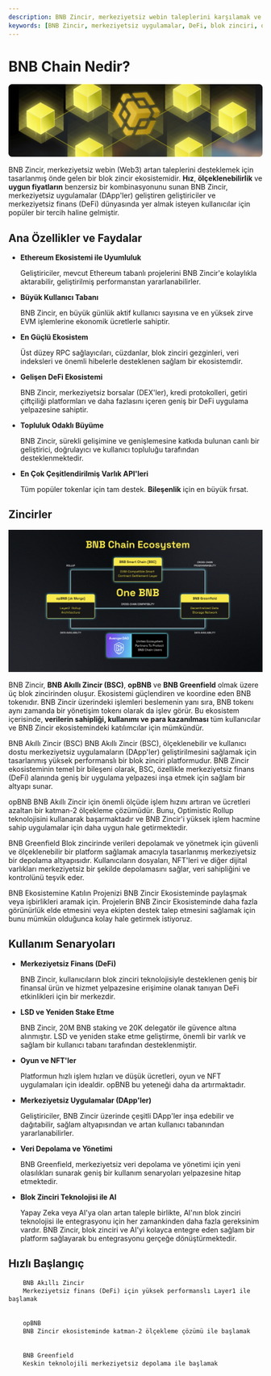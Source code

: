```yaml
---
description: BNB Zincir, merkeziyetsiz webin taleplerini karşılamak ve DApp'ler geliştirmek için tasarlanmış bir blok zincir ekosistemidir. Hız, ölçeklenebilirlik ve düşük maliyetle kullanıcılar ve geliştiriciler için benzersiz fırsatlar sunar.
keywords: [BNB Zincir, merkeziyetsiz uygulamalar, DeFi, blok zinciri, opBNB, BNB Greenfield, yüksek performans]
---
```



# BNB Chain Nedir?

![BNB Zincir](images/bnb-chain/assets/home-hero.png)

BNB Zincir, merkeziyetsiz webin (Web3) artan taleplerini desteklemek için tasarlanmış önde gelen bir blok zincir ekosistemidir. **Hız**, **ölçeklenebilirlik** ve **uygun fiyatların** benzersiz bir kombinasyonunu sunan BNB Zincir, merkeziyetsiz uygulamalar (DApp'ler) geliştiren geliştiriciler ve merkeziyetsiz finans (DeFi) dünyasında yer almak isteyen kullanıcılar için popüler bir tercih haline gelmiştir.

## **Ana Özellikler ve Faydalar**

* **Ethereum Ekosistemi ile Uyumluluk**

    Geliştiriciler, mevcut Ethereum tabanlı projelerini BNB Zincir'e kolaylıkla aktarabilir, geliştirilmiş performanstan yararlanabilirler.

* **Büyük Kullanıcı Tabanı**

    BNB Zincir, en büyük günlük aktif kullanıcı sayısına ve en yüksek zirve EVM işlemlerine ekonomik ücretlerle sahiptir.

* **En Güçlü Ekosistem**

    Üst düzey RPC sağlayıcıları, cüzdanlar, blok zinciri gezginleri, veri indeksleri ve önemli hibelerle desteklenen sağlam bir ekosistemdir.

* **Gelişen DeFi Ekosistemi**

    BNB Zincir, merkeziyetsiz borsalar (DEX'ler), kredi protokolleri, getiri çiftçiliği platformları ve daha fazlasını içeren geniş bir DeFi uygulama yelpazesine sahiptir.

* **Topluluk Odaklı Büyüme**

    BNB Zincir, sürekli gelişimine ve genişlemesine katkıda bulunan canlı bir geliştirici, doğrulayıcı ve kullanıcı topluluğu tarafından desteklenmektedir.

* **En Çok Çeşitlendirilmiş Varlık API'leri**

    Tüm popüler tokenlar için tam destek. **Bileşenlik** için en büyük fırsat.

## **Zincirler**

![image](images/bnb-chain/assets/chains.png)

BNB Zincir, **BNB Akıllı Zincir (BSC)**, **opBNB** ve **BNB Greenfield** olmak üzere üç blok zincirinden oluşur. Ekosistemi güçlendiren ve koordine eden BNB tokenıdır. BNB Zincir üzerindeki işlemleri beslemenin yanı sıra, BNB tokenı aynı zamanda bir yönetişim tokenı olarak da işlev görür. Bu ekosistem içerisinde, **verilerin sahipliği, kullanımı ve para kazanılması** tüm kullanıcılar ve BNB Zincir ekosistemindeki katılımcılar için mümkündür.



BNB Akıllı Zincir (BSC)
BNB Akıllı Zincir (BSC), ölçeklenebilir ve kullanıcı dostu merkeziyetsiz uygulamaların (DApp'ler) geliştirilmesini sağlamak için tasarlanmış yüksek performanslı bir blok zinciri platformudur. BNB Zincir ekosisteminin temel bir bileşeni olarak, BSC, özellikle merkeziyetsiz finans (DeFi) alanında geniş bir uygulama yelpazesi inşa etmek için sağlam bir altyapı sunar.



opBNB
BNB Akıllı Zincir için önemli ölçüde işlem hızını artıran ve ücretleri azaltan bir katman-2 ölçekleme çözümüdür. Bunu, Optimistic Rollup teknolojisini kullanarak başarmaktadır ve BNB Zincir'i yüksek işlem hacmine sahip uygulamalar için daha uygun hale getirmektedir.



BNB Greenfield
Blok zincirinde verileri depolamak ve yönetmek için güvenli ve ölçeklenebilir bir platform sağlamak amacıyla tasarlanmış merkeziyetsiz bir depolama altyapısıdır. Kullanıcıların dosyaları, NFT'leri ve diğer dijital varlıkları merkeziyetsiz bir şekilde depolamasını sağlar, veri sahipliğini ve kontrolünü teşvik eder.



BNB Ekosistemine Katılın
Projenizi BNB Zincir Ekosisteminde paylaşmak veya işbirlikleri aramak için. Projelerin BNB Zincir Ekosisteminde daha fazla görünürlük elde etmesini veya ekipten destek talep etmesini sağlamak için bunu mümkün olduğunca kolay hale getirmek istiyoruz.



## **Kullanım Senaryoları**

* **Merkeziyetsiz Finans (DeFi)**

    BNB Zincir, kullanıcıların blok zinciri teknolojisiyle desteklenen geniş bir finansal ürün ve hizmet yelpazesine erişimine olanak tanıyan DeFi etkinlikleri için bir merkezdir.

* **LSD ve Yeniden Stake Etme**

    BNB Zincir, 20M BNB staking ve 20K delegatör ile güvence altına alınmıştır. LSD ve yeniden stake etme geliştirme, önemli bir varlık ve sağlam bir kullanıcı tabanı tarafından desteklenmiştir.

* **Oyun ve NFT'ler**

    Platformun hızlı işlem hızları ve düşük ücretleri, oyun ve NFT uygulamaları için idealdir. opBNB bu yeteneği daha da artırmaktadır.

* **Merkeziyetsiz Uygulamalar (DApp'ler)**

    Geliştiriciler, BNB Zincir üzerinde çeşitli DApp'ler inşa edebilir ve dağıtabilir, sağlam altyapısından ve artan kullanıcı tabanından yararlanabilirler.

* **Veri Depolama ve Yönetimi**

    BNB Greenfield, merkeziyetsiz veri depolama ve yönetimi için yeni olasılıkları sunarak geniş bir kullanım senaryoları yelpazesine hitap etmektedir.

* **Blok Zinciri Teknolojisi ile AI**

    Yapay Zeka veya AI'ya olan artan taleple birlikte, AI'nın blok zinciri teknolojisi ile entegrasyonu için her zamankinden daha fazla gereksinim vardır. BNB Zincir, blok zinciri ve AI'yi kolayca entegre eden sağlam bir platform sağlayarak bu entegrasyonu gerçeğe dönüştürmektedir.

## **Hızlı Başlangıç**


    
        BNB Akıllı Zincir
        Merkeziyetsiz finans (DeFi) için yüksek performanslı Layer1 ile başlamak
    
    
        opBNB
        BNB Zincir ekosisteminde katman-2 ölçekleme çözümü ile başlamak
    
    
        BNB Greenfield
        Keskin teknolojili merkeziyetsiz depolama ile başlamak
    
